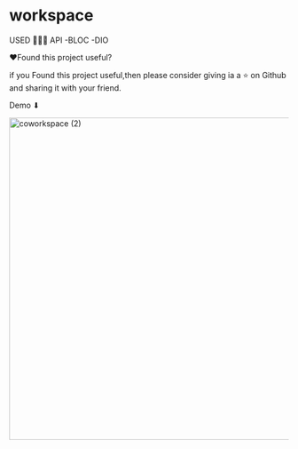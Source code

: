 # workspace

USED 👩🏻‍💻 API -BLOC -DIO

❤Found this project useful?

if you Found this project useful,then please consider giving ia a ⭐ on Github and sharing it with your friend.

Demo ⬇



<img width="580" alt="coworkspace (2)" src="https://user-images.githubusercontent.com/76265991/186422062-7572e5da-9b71-40a7-80c3-ed8af61937ff.png">
